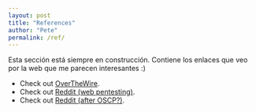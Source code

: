 ```yaml
---
layout: post
title: "References"
author: "Pete"
permalink: /ref/
---
```


Esta sección está siempre en construcción. Contiene los enlaces que veo por la web que me parecen interesantes :)

* Check out [OverTheWire](http://http://overthewire.org/wargames/).
* Check out [Reddit (web pentesting)](https://www.reddit.com/r/HowToHack/comments/6miex3/im_having_trouble_figuring_out_a_good_starting/).
* Check out [Reddit (after OSCP?)](https://www.reddit.com/r/AskNetsec/comments/5ysbhy/after_oscp/).
